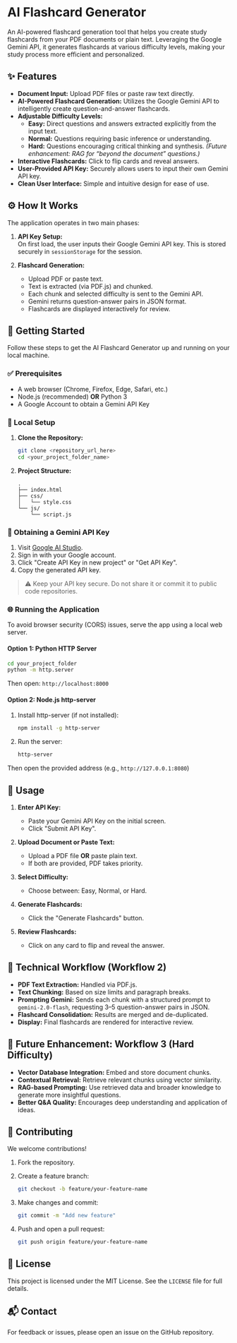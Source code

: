 # AI Flashcard Generator

An AI-powered flashcard generation tool that helps you create study flashcards from your PDF documents or plain text. Leveraging the Google Gemini API, it generates flashcards at various difficulty levels, making your study process more efficient and personalized.

## ✨ Features

* **Document Input:** Upload PDF files or paste raw text directly.
* **AI-Powered Flashcard Generation:** Utilizes the Google Gemini API to intelligently create question-and-answer flashcards.
* **Adjustable Difficulty Levels:**
  * **Easy:** Direct questions and answers extracted explicitly from the input text.
  * **Normal:** Questions requiring basic inference or understanding.
  * **Hard:** Questions encouraging critical thinking and synthesis. *(Future enhancement: RAG for “beyond the document” questions.)*
* **Interactive Flashcards:** Click to flip cards and reveal answers.
* **User-Provided API Key:** Securely allows users to input their own Gemini API key.
* **Clean User Interface:** Simple and intuitive design for ease of use.

## ⚙️ How It Works

The application operates in two main phases:

1. **API Key Setup:**  
   On first load, the user inputs their Google Gemini API key. This is stored securely in `sessionStorage` for the session.

2. **Flashcard Generation:**
   * Upload PDF or paste text.
   * Text is extracted (via PDF.js) and chunked.
   * Each chunk and selected difficulty is sent to the Gemini API.
   * Gemini returns question-answer pairs in JSON format.
   * Flashcards are displayed interactively for review.

## 🚀 Getting Started

Follow these steps to get the AI Flashcard Generator up and running on your local machine.

### ✅ Prerequisites

* A web browser (Chrome, Firefox, Edge, Safari, etc.)
* Node.js (recommended) **OR** Python 3
* A Google Account to obtain a Gemini API Key

### 📁 Local Setup

1. **Clone the Repository:**

   ```bash
   git clone <repository_url_here>
   cd <your_project_folder_name>
   ```

2. **Project Structure:**

   ```
   .
   ├── index.html
   ├── css/
   │   └── style.css
   └── js/
       └── script.js
   ```

### 🔑 Obtaining a Gemini API Key

1. Visit [Google AI Studio](https://makersuite.google.com/).
2. Sign in with your Google account.
3. Click "Create API Key in new project" or "Get API Key".
4. Copy the generated API key.

> ⚠️ Keep your API key secure. Do not share it or commit it to public code repositories.

### 🌐 Running the Application

To avoid browser security (CORS) issues, serve the app using a local web server.

#### Option 1: Python HTTP Server

```bash
cd your_project_folder
python -m http.server
```

Then open: `http://localhost:8000`

#### Option 2: Node.js http-server

1. Install http-server (if not installed):

   ```bash
   npm install -g http-server
   ```

2. Run the server:

   ```bash
   http-server
   ```

Then open the provided address (e.g., `http://127.0.0.1:8080`)

## 🧠 Usage

1. **Enter API Key:**
   * Paste your Gemini API Key on the initial screen.
   * Click "Submit API Key".

2. **Upload Document or Paste Text:**
   * Upload a PDF file **OR** paste plain text.
   * If both are provided, PDF takes priority.

3. **Select Difficulty:**
   * Choose between: Easy, Normal, or Hard.

4. **Generate Flashcards:**
   * Click the "Generate Flashcards" button.

5. **Review Flashcards:**
   * Click on any card to flip and reveal the answer.

## 🧬 Technical Workflow (Workflow 2)

* **PDF Text Extraction:** Handled via PDF.js.
* **Text Chunking:** Based on size limits and paragraph breaks.
* **Prompting Gemini:** Sends each chunk with a structured prompt to `gemini-2.0-flash`, requesting 3–5 question-answer pairs in JSON.
* **Flashcard Consolidation:** Results are merged and de-duplicated.
* **Display:** Final flashcards are rendered for interactive review.

## 🔮 Future Enhancement: Workflow 3 (Hard Difficulty)

* **Vector Database Integration:** Embed and store document chunks.
* **Contextual Retrieval:** Retrieve relevant chunks using vector similarity.
* **RAG-based Prompting:** Use retrieved data and broader knowledge to generate more insightful questions.
* **Better Q&A Quality:** Encourages deep understanding and application of ideas.

## 🤝 Contributing

We welcome contributions!

1. Fork the repository.
2. Create a feature branch:

   ```bash
   git checkout -b feature/your-feature-name
   ```

3. Make changes and commit:

   ```bash
   git commit -m "Add new feature"
   ```

4. Push and open a pull request:

   ```bash
   git push origin feature/your-feature-name
   ```

## 📄 License

This project is licensed under the MIT License. See the `LICENSE` file for full details.

## 📬 Contact

For feedback or issues, please open an issue on the GitHub repository.
